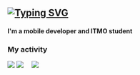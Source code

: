 ## [![Typing SVG](https://readme-typing-svg.herokuapp.com?color=%2336BCF7&lines=Hi,+I'm+Danila+Kisikov+👋)](https://git.io/typing-svg)
#### I'm a mobile developer and ITMO student

### **My activity**

![](https://github-profile-summary-cards.vercel.app/api/cards/profile-details?username=danyachka&theme=github_dark)
![](https://github-profile-summary-cards.vercel.app/api/cards/stats?username=danyachka&theme=github_dark) &emsp;![](https://github-profile-summary-cards.vercel.app/api/cards/most-commit-language?username=danyachka&theme=github_dark)
